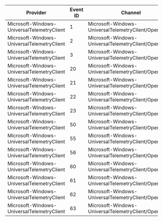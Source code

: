 Provider                                    |  Event ID  |  Channel                                                 |  Message
--------------------------------------------|------------|----------------------------------------------------------|---------
Microsoft-Windows-UniversalTelemetryClient  |  1         |  Microsoft-Windows-UniversalTelemetryClient/Operational  |
Microsoft-Windows-UniversalTelemetryClient  |  2         |  Microsoft-Windows-UniversalTelemetryClient/Operational  |
Microsoft-Windows-UniversalTelemetryClient  |  3         |  Microsoft-Windows-UniversalTelemetryClient/Operational  |
Microsoft-Windows-UniversalTelemetryClient  |  20        |  Microsoft-Windows-UniversalTelemetryClient/Operational  |
Microsoft-Windows-UniversalTelemetryClient  |  21        |  Microsoft-Windows-UniversalTelemetryClient/Operational  |
Microsoft-Windows-UniversalTelemetryClient  |  22        |  Microsoft-Windows-UniversalTelemetryClient/Operational  |
Microsoft-Windows-UniversalTelemetryClient  |  23        |  Microsoft-Windows-UniversalTelemetryClient/Operational  |
Microsoft-Windows-UniversalTelemetryClient  |  50        |  Microsoft-Windows-UniversalTelemetryClient/Operational  |
Microsoft-Windows-UniversalTelemetryClient  |  55        |  Microsoft-Windows-UniversalTelemetryClient/Operational  |
Microsoft-Windows-UniversalTelemetryClient  |  56        |  Microsoft-Windows-UniversalTelemetryClient/Operational  |
Microsoft-Windows-UniversalTelemetryClient  |  60        |  Microsoft-Windows-UniversalTelemetryClient/Operational  |
Microsoft-Windows-UniversalTelemetryClient  |  61        |  Microsoft-Windows-UniversalTelemetryClient/Operational  |
Microsoft-Windows-UniversalTelemetryClient  |  62        |  Microsoft-Windows-UniversalTelemetryClient/Operational  |
Microsoft-Windows-UniversalTelemetryClient  |  63        |  Microsoft-Windows-UniversalTelemetryClient/Operational  |